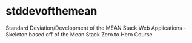# stddevofthemean
Standard Deviation/Development of the MEAN Stack Web Applications - Skeleton based off of the Mean Stack Zero to Hero Course
